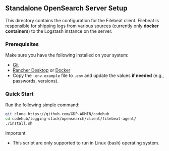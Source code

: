 ## Standalone OpenSearch Server Setup

This directory contains the configuration for the Filebeat client. Filebeat is responsible for shipping logs from various sources (currently only **docker containers**) to the Logstash instance on the server.

### Prerequisites

Make sure you have the following installed on your system:

- [Git](https://git-scm.com/downloads)
- [Rancher Desktop](https://rancherdesktop.io/) or [Docker](https://docs.docker.com/engine/install/)
- Copy the `.env.example` file to `.env` and update the values **if needed** (e.g., passwords, versions).

### Quick Start

Run the following simple command:

```bash
git clone https://github.com/GDP-ADMIN/codehub
cd codehub/logging-stack/opensearch/client/filebeat-agent/
./install.sh
```

> [!IMPORTANT]
>
> - This script are only supported to run in Linux (bash) operating system.
